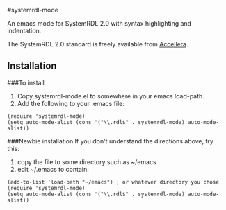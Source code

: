 #systemrdl-mode

An emacs mode for SystemRDL 2.0 with syntax highlighting and indentation.

The SystemRDL 2.0 standard is freely available from
[Accellera](https://www.accellera.org/downloads/standards/systemrdl).

## Installation

###To install
1. Copy systemrdl-mode.el to somewhere in your emacs load-path.
1. Add the following to your .emacs file:
```
(require 'systemrdl-mode)
(setq auto-mode-alist (cons '("\\.rdl$" . systemrdl-mode) auto-mode-alist))
```

###Newbie installation
If you don't understand the directions above, try this:

1. copy the file to some directory such as ~/emacs
1. edit ~/.emacs to contain:
```
(add-to-list 'load-path "~/emacs") ; or whatever directory you chose
(require 'systemrdl-mode)
(setq auto-mode-alist (cons '("\\.rdl$" . systemrdl-mode) auto-mode-alist))
```
